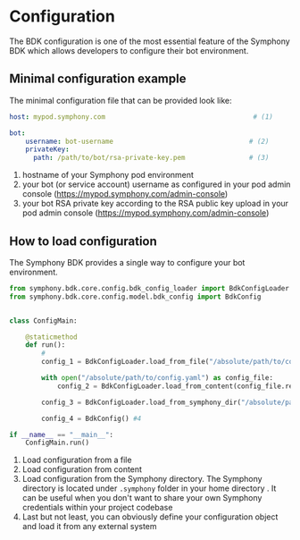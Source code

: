 # Configuration

The BDK configuration is one of the most essential feature of the Symphony BDK which allows developers to configure 
their bot environment.

## Minimal configuration example
The minimal configuration file that can be provided look like:
```yaml
host: mypod.symphony.com                                     # (1)

bot: 
    username: bot-username                                  # (2)
    privateKey:
      path: /path/to/bot/rsa-private-key.pem                # (3)
```
1. hostname of your Symphony pod environment
2. your bot (or service account) username as configured in your pod admin console (https://mypod.symphony.com/admin-console)
3. your bot RSA private key according to the RSA public key upload in your pod admin console (https://mypod.symphony.com/admin-console)

## How to load configuration
The Symphony BDK provides a single way to configure your bot environment. 

```python
from symphony.bdk.core.config.bdk_config_loader import BdkConfigLoader
from symphony.bdk.core.config.model.bdk_config import BdkConfig


class ConfigMain:

    @staticmethod
    def run():
        #
        config_1 = BdkConfigLoader.load_from_file("/absolute/path/to/config.yaml") #1

        with open("/absolute/path/to/config.yaml") as config_file:                 #2
            config_2 = BdkConfigLoader.load_from_content(config_file.read())

        config_3 = BdkConfigLoader.load_from_symphony_dir("/absolute/path/to/config.yaml") #3

        config_4 = BdkConfig() #4

if __name__ == "__main__":
    ConfigMain.run()
```
1. Load configuration from a file
2. Load configuration from content
3. Load configuration from the Symphony directory. The Symphony directory is located under `.symphony` folder in your home directory 
    . It can be useful when you don't want to share your own Symphony credentials within your project codebase
4. Last but not least, you can obviously define your configuration object and load it from any external system